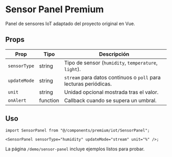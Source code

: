 # Sensor Panel Premium

Panel de sensores IoT adaptado del proyecto original en Vue.

## Props

| Prop         | Tipo     | Descripción                                                      |
| ------------ | -------- | ---------------------------------------------------------------- |
| `sensorType` | string   | Tipo de sensor (`humidity`, `temperature`, `light`).             |
| `updateMode` | string   | `stream` para datos continuos o `poll` para lecturas periódicas. |
| `unit`       | string   | Unidad opcional mostrada tras el valor.                          |
| `onAlert`    | function | Callback cuando se supera un umbral.                             |

## Uso

```tsx
import SensorPanel from "@/components/premium/iot/SensorPanel";

<SensorPanel sensorType="humidity" updateMode="stream" unit="%" />;
```

La página `/demo/sensor-panel` incluye ejemplos listos para probar.
